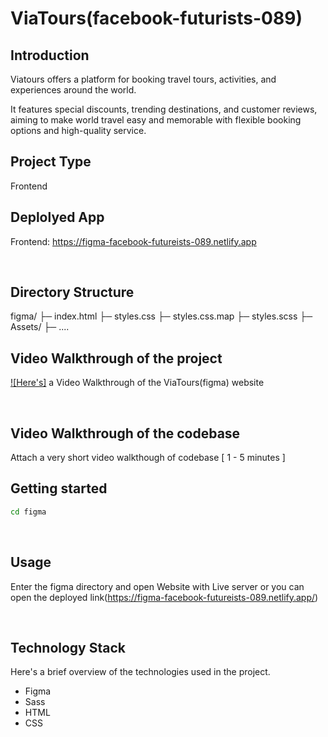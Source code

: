 # ViaTours(facebook-futurists-089)



## Introduction
Viatours offers a platform for booking travel tours, activities, and experiences around the world.

It features special discounts, trending destinations, and customer reviews, aiming to make world travel easy and memorable with flexible booking options and high-quality service.
<br>

## Project Type
Frontend

## Deplolyed App
Frontend: https://figma-facebook-futureists-089.netlify.app

<br>

## Directory Structure
figma/
├─ index.html
├─ styles.css
├─ styles.css.map 
├─ styles.scss
├─ Assets/
    ├─ .... 
<br>
   
## Video Walkthrough of the project
[![Here's]](https://www.youtube.com/watch?v=VIDEO_ID)
 a Video Walkthrough of the ViaTours(figma) website





<br>

## Video Walkthrough of the codebase
Attach a very short video walkthough of codebase [ 1 - 5 minutes ]
<br>

## Getting started

```bash
cd figma
```
<br>

## Usage
Enter the figma directory and open Website with Live server or you can open the deployed link(https://figma-facebook-futureists-089.netlify.app/)

<br>

## Technology Stack
Here's a brief overview of the technologies used in the project.

- Figma
- Sass
- HTML
- CSS
